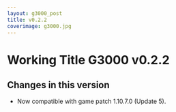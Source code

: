 ```yaml
---
layout: g3000_post
title: v0.2.2
coverimage: g3000.jpg
---
```

# Working Title G3000 v0.2.2
## Changes in this version

- Now compatible with game patch 1.10.7.0 (Update 5).